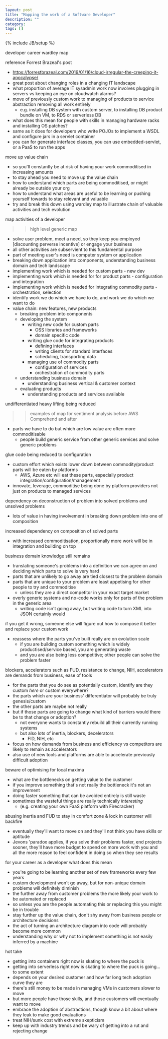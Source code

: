 ```yaml
---
layout: post
title: "Mapping the work of a Software Developer"
description: ""
category: 
tags: []
---
```

{% include JB/setup %}

developer career wardley map

reference Forrest Brazeal's post
  - https://forrestbrazeal.com/2019/01/16/cloud-irregular-the-creeping-it-apocalypse/
  - great post about changing roles in a changing IT landscape
  - what proportion of average IT sysadmin work now involves plugging in servers vs keeping an eye on cloudwatch alarms?
  - move of previously custom work to managing of products to service abstraction removing all work entirely
    - e.g. installing DB system with custom server, to installing DB product bundle on VM, to RDS or serverless DB
  - what does this mean for people with skills in managing hardware racks and installing OS patches?
  - same as it does for developers who write POJOs to implement a WSDL and configure jars in a servlet container
  - you can for generate interface classes, you can use embedded-servlet, or a PaaS to run the apps

move up value chain
  - so you'll constantly be at risk of having your work commoditised in increasing amounts
  - to stay ahead you need to move up the value chain
  - how to understand which parts are being commoditised, or might already be outside your org
  - how to understand what areas are useful to be learning or pushing yourself towards to stay relevant and valuable
  - try and break this down using wardley map to illustrate chain of valuable activities and tech evolution

map activities of a developer
  >> high level generic map
  - solve user problem, meet a need, so they keep you employed [discounting perverse incentive] or engage your business
  - all other activities are subservient to this fundamental purpose
  - part of meeting user's need is computer system or application
  - breaking down application into components, understanding business domain and tech landscape
  - implementing work which is needed for custom parts - new dev
  - implementing work which is needed for for product parts - configuration and integration 
  - implementing work which is needed for integrating commodity parts - orchestration, selection
  - identify work we do which we have to do, and work we do which we want to do
  - value chain: new features, new products
    - breaking problem into components
    - developing the system
      - writing new code for custom parts
        - OSS libraries and frameworks
        - domain specific code
      - writing glue code for integrating products
        - defining interfaces
        - writing clients for standard interfaces
        - scheduling, transporting data
      - managing use of commodity parts
        - configuration of services
        - orchestration of commodity parts
    - understanding business domain
      - understanding business vertical & customer context
    - evaluating products
      - understanding products and services available

undifferentiated heavy lifting being reduced
  >> examples of map for sentiment analysis before AWS Comprehend and after
  - parts we have to do but which are low value are often more commoditisable
    - people build generic service from other generic services and solve generic problems

glue code being reduced to configuration
  - custom effort which exists lower down between commodity/product parts will be eaten by platforms
      - AWS, Azure etc will eat these parts, especially product integration/configuration/management
  - innovate, leverage, commoditise being done by platform providers not just on products to managed services

dependency on deconstruction of problem into solved problems and unsolved problems
  - lots of value in having involvement in breaking down problem into one of composition

increased dependency on composition of solved parts
  - with increased commoditisation, proportionally more work will be in integration and building on top

business domain knowledge still remains
  - translating someone's problems into a definition we can agree on and deciding which parts to solve is very hard
  - parts that are unlikely to go away are tied closest to the problem domain
  - parts that are unique to your problem are least appetising for other people to try and commoditise
    - unless they are a direct competitor in your exact target market
  - overly generic systems and no-code works only for parts of the problem in the generic area
    - writing code isn't going away, but writing code to turn XML into JSON certainly would

if you get it wrong, someone else will figure out how to compose it better and replace your custom work
  - reassess where the parts you've built really are on evolution scale
    - if you are building custom something which is widely productised/service based, you are generating waste
    - and you are also being less competitive; other people can solve the problem faster

blockers, accelerators such as FUD, resistance to change, NIH, accelerators are demands from business, ease of tools
  - for the parts that you do see as potentially custom, identify are they custom *here* or custom everywhere?
  - the parts which are your business' differentiator will probably be truly genesis/custom
  - the other parts are maybe not really
  - but if those parts are going to change what kind of barriers would there be to that change or adoption?
    - not everyone wants to constantly rebuild all their currently running systems
    - but also lots of inertia, blockers, decelerators
      - FID, NIH, etc
  - focus on how demands from business and efficiency vs competitors are likely to remain as accelerators
  - also use of new tools and platforms are able to accelerate previously difficult adoption

beware of optimising for local maxima
  - what are the bottlenecks on getting value to the customer
  - if you improve something that's not really the bottleneck it's not an improvement
  - doing faster something that can be avoided entirely is still waste
  - sometimes the wasteful things are really technically _interesting_ 
    - (e.g. creating your own FaaS platform with Firecracker)

abusing inertia and FUD to stay in comfort zone & lock in customer will backfire
  - eventually they'll want to move on and they'll not think you have skills or aptitude
  - Jevons 'paradox applies, if you solve their problems faster, end projects sooner, they'll have more budget to spend on more work with you and all the more reason to feel confident in doing so when they see results

for your career as a developer what does this mean
  - you're going to be learning another set of new frameworks every few years
  - custom development won't go away, but for non-unique domain problems will definitely diminish
  - the further away from customer problems the more likely your work to be automated or replaced
  - so unless you are the people automating this or replacing this you might be in trouble
  - stay further up the value chain, don't shy away from business people or architecture decisions
  - the act of turning an architecture diagram into code will probably become more common
  - understanding why or why not to implement something is not easily inferred by a machine

hot take
  - getting into containers right now is skating to where the puck is
  - getting into serverless right now is skating to where the puck is going... to some extent
  - depends on your desired customer and how far long tech adoption curve they are
  - there's still money to be made in managing VMs in customers slower to move
  - but more people have those skills, and those customers will eventually want to move
  - embrace the adoption of abstractions, though know a bit about where they leak to make good evaluations
  - treat NIH/sunk cost with extreme skepticism
  - keep up with industry trends and be wary of getting into a rut and rejecting change
